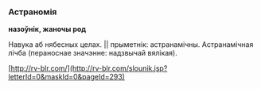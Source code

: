 ### Астраномія
**назоўнік, жаночы род**

Навука аб нябесных целах. || прыметнік: астранамічны. Астранамічная лічба (пераноснае значэнне: надзвычай вялікая).

<a rel="author">[http://rv-blr.com/](http://rv-blr.com/slounik.jsp?letterId=0&maskId=0&pageId=293)</a>
